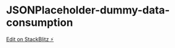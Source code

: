 # JSONPlaceholder-dummy-data-consumption

[Edit on StackBlitz ⚡️](https://stackblitz.com/edit/wisdom-angular-weather-app)
